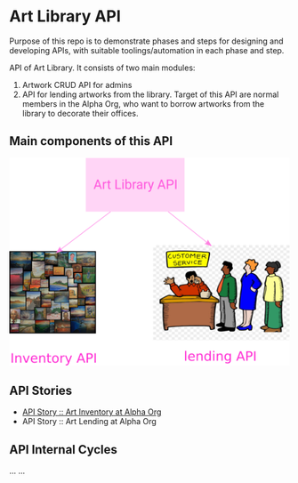 # Art Library API

Purpose of this repo is to demonstrate phases and steps for designing and developing APIs, with suitable toolings/automation in each phase and step.  


API of Art Library. It consists of two main modules: 

1. Artwork CRUD API for admins  
2. API for lending artworks from the library. Target of this API are normal members in the Alpha Org, who want to borrow artworks from the library to decorate their offices.

## Main components of this API

![Art Library API Diagram](./assets/images/art-library-api.png "Art Library API Diagram")


## API Stories

* [API Story :: Art Inventory at Alpha Org](./api-story_art-inventory.md)
* API Story :: Art Lending at Alpha Org

## API Internal Cycles
...
...
